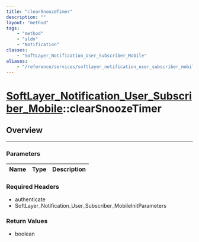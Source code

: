 ```yaml
---
title: "clearSnoozeTimer"
description: ""
layout: "method"
tags:
    - "method"
    - "sldn"
    - "Notification"
classes:
    - "SoftLayer_Notification_User_Subscriber_Mobile"
aliases:
    - "/reference/services/softlayer_notification_user_subscriber_mobile/clearSnoozeTimer"
---
```

# [SoftLayer_Notification_User_Subscriber_Mobile](/reference/services/SoftLayer_Notification_User_Subscriber_Mobile)::clearSnoozeTimer




## Overview 


-----

### Parameters 
|Name | Type | Description |
| --- | --- | --- |


### Required Headers
* authenticate
* SoftLayer_Notification_User_Subscriber_MobileInitParameters


### Return Values
* boolean




